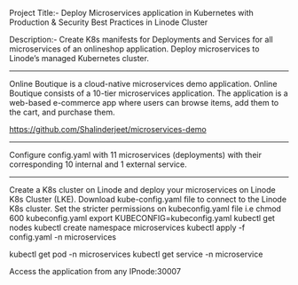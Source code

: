Project Title:- Deploy Microservices application in Kubernetes with Production & Security Best Practices in Linode Cluster

Description:- Create K8s manifests for Deployments and Services for all microservices of an onlineshop application.
               Deploy microservices to Linode’s managed Kubernetes cluster.
               
               
-----------------------------------------------------------------------------------------------------------------------------------------------------
Online Boutique is a cloud-native microservices demo application. Online Boutique consists of a 10-tier microservices application. The application is a web-based e-commerce app where users can browse items, add them to the cart, and purchase them.

https://github.com/Shalinderjeet/microservices-demo

-----------------------------------------------------------------------------------------------------------------------------------------------------
Configure config.yaml with 11 microservices (deployments) with their corresponding 10 internal and 1 external service.

------------------------------------------------------------------------------------------------------------------------------------------------------
Create a K8s cluster on Linode and deploy your microservices on Linode K8s Cluster (LKE).
Download kube-config.yaml file to connect to the Linode K8s cluster.
Set the stricter permissions on kubeconfig.yaml file i.e chmod 600 kubeconfig.yaml
export KUBECONFIG=kubeconfig.yaml
kubectl get nodes
kubectl create namespace microservices
kubectl apply -f config.yaml -n microservices

kubectl get pod -n microservices
kubectl get service -n microservice

Access the application from any IPnode:30007
